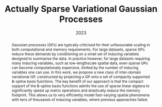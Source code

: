 ---
# Documentation: https://sourcethemes.com/academic/docs/managing-content/

title: Actually Sparse Variational Gaussian Processes
subtitle:
authors:
- Harry Jake Cunningham
- Daniel Augusto de Souza
- So Takao
- Mark van der Wilk
- Marc Deisenroth
tags: []
categories: [Gaussian processes, Variational inference]
date: '2023'
lastmod: 2023-05-02T12:49:14+01:00
featured: false
draft: false

# Featured image
# To use, add an image named `featured.jpg/png` to your page's folder.
# Focal points: Smart, Center, TopLeft, Top, TopRight, Left, Right, BottomLeft, Bottom, BottomRight.
image:
  caption: ''
  focal_point: 'Smart'
  preview_only: true

# Projects (optional).
#   Associate this post with one or more of your projects.
#   Simply enter your project's folder or file name without extension.
#   E.g. `projects = ["internal-project"]` references `content/project/deep-learning/index.md`.
#   Otherwise, set `projects = []`.
projects: []
publishDate: '2023'
publication_types:
- '2'
abstract: Gaussian processes (GPs) are typically criticised for their unfavourable scaling in both computational and memory requirements. For large datasets, sparse GPs reduce these demands by conditioning on a small set of inducing variables designed to summarise the data. In practice however, for large datasets requiring many inducing variables, such as low-lengthscale spatial data, even sparse GPs can become computationally expensive, limited by the number of inducing variables one can use. In this work, we propose a new class of inter-domain variational GP, constructed by projecting a GP onto a set of compactly supported B-spline basis functions. The key benefit of our approach is that the compact support of the B-spline basis functions admits the use of sparse linear algebra to significantly speed up matrix operations and drastically reduce the memory footprint. This allows us to very efficiently model fast-varying spatial phenomena with tens of thousands of inducing variables, where previous approaches failed.
publication: '*International Conference on Artificial Intelligence and Statistics (AISTATS)*'
url_pdf: 'https://proceedings.mlr.press/v206/cunningham23a/cunningham23a.pdf'
---